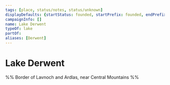 ```yaml
---
tags: [place, status/notes, status/unknown]
displayDefaults: {startStatus: founded, startPrefix: founded, endPrefix: destroyed, endStatus: destroyed}
campaignInfo: []
name: Lake Derwent
typeOf: lake
partOf:
aliases: [Derwent]
---
```


# Lake Derwent

%% Border of Lavnoch and Ardlas, near Central Mountains %%
